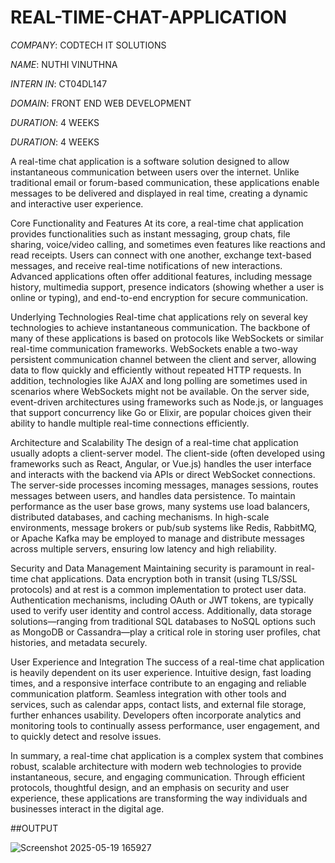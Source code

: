 # REAL-TIME-CHAT-APPLICATION

*COMPANY*: CODTECH IT SOLUTIONS

*NAME*: NUTHI VINUTHNA

*INTERN IN*: CT04DL147

*DOMAIN*: FRONT END WEB DEVELOPMENT

*DURATION*: 4 WEEKS

*DURATION*: 4 WEEKS

A real-time chat application is a software solution designed to allow instantaneous communication between users over the internet. Unlike traditional email or forum-based communication, these applications enable messages to be delivered and displayed in real time, creating a dynamic and interactive user experience.

Core Functionality and Features
At its core, a real-time chat application provides functionalities such as instant messaging, group chats, file sharing, voice/video calling, and sometimes even features like reactions and read receipts. Users can connect with one another, exchange text-based messages, and receive real-time notifications of new interactions. Advanced applications often offer additional features, including message history, multimedia support, presence indicators (showing whether a user is online or typing), and end-to-end encryption for secure communication.

Underlying Technologies
Real-time chat applications rely on several key technologies to achieve instantaneous communication. The backbone of many of these applications is based on protocols like WebSockets or similar real-time communication frameworks. WebSockets enable a two-way persistent communication channel between the client and server, allowing data to flow quickly and efficiently without repeated HTTP requests. In addition, technologies like AJAX and long polling are sometimes used in scenarios where WebSockets might not be available. On the server side, event-driven architectures using frameworks such as Node.js, or languages that support concurrency like Go or Elixir, are popular choices given their ability to handle multiple real-time connections efficiently.

Architecture and Scalability
The design of a real-time chat application usually adopts a client-server model. The client-side (often developed using frameworks such as React, Angular, or Vue.js) handles the user interface and interacts with the backend via APIs or direct WebSocket connections. The server-side processes incoming messages, manages sessions, routes messages between users, and handles data persistence. To maintain performance as the user base grows, many systems use load balancers, distributed databases, and caching mechanisms. In high-scale environments, message brokers or pub/sub systems like Redis, RabbitMQ, or Apache Kafka may be employed to manage and distribute messages across multiple servers, ensuring low latency and high reliability.

Security and Data Management
Maintaining security is paramount in real-time chat applications. Data encryption both in transit (using TLS/SSL protocols) and at rest is a common implementation to protect user data. Authentication mechanisms, including OAuth or JWT tokens, are typically used to verify user identity and control access. Additionally, data storage solutions—ranging from traditional SQL databases to NoSQL options such as MongoDB or Cassandra—play a critical role in storing user profiles, chat histories, and metadata securely.

User Experience and Integration
The success of a real-time chat application is heavily dependent on its user experience. Intuitive design, fast loading times, and a responsive interface contribute to an engaging and reliable communication platform. Seamless integration with other tools and services, such as calendar apps, contact lists, and external file storage, further enhances usability. Developers often incorporate analytics and monitoring tools to continually assess performance, user engagement, and to quickly detect and resolve issues.

In summary, a real-time chat application is a complex system that combines robust, scalable architecture with modern web technologies to provide instantaneous, secure, and engaging communication. Through efficient protocols, thoughtful design, and an emphasis on security and user experience, these applications are transforming the way individuals and businesses interact in the digital age.

##OUTPUT

![Screenshot 2025-05-19 165927](https://github.com/user-attachments/assets/cc4be657-d42e-4eb1-a883-4be0510c2937)


